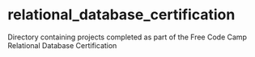 # relational_database_certification
Directory containing projects completed as part of the Free Code Camp Relational Database Certification
